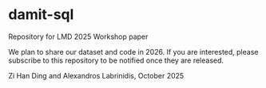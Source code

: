 # damit-sql
Repository for LMD 2025 Workshop paper

We plan to share our dataset and code in 2026. If you are interested, please subscribe to this repository to be notified once they are released.

Zi Han Ding and Alexandros Labrinidis, October 2025
